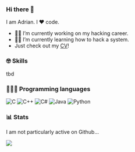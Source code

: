 ### Hi there 👋

I am Adrian. I ❤️ code.

- 👷🏻 I’m currently working on my hacking career.
- 👨🏻 I’m currently learning how to hack a system.
- Just check out my <a href="#">CV</a>!

### 🤓 Skills

tbd

### 👨🏻‍💻 Programming languages

<p>
  <img alt="C" src="https://img.shields.io/badge/C-lightgrey?style=for-the-badge&logo=c&logoColor=white">
  <img alt="C++" src="https://img.shields.io/badge/C++-lightgrey?style=for-the-badge&logo=c%2B%2B&logoColor=white">
  <img alt="C#" src="https://img.shields.io/badge/C#-green?style=for-the-badge&logo=csharp&logoColor=white">
  <img alt="Java" src="https://img.shields.io/badge/Java-red?style=for-the-badge&logo=python&logoColor=lightgrey">
  <img alt="Python" src="https://img.shields.io/badge/Python-blue?style=for-the-badge&logo=java&logoColor=yellow">
<p>
  
### 📊 Stats

I am not particularly active on Github...
  
<img align="center" src="https://github-readme-stats.vercel.app/api/top-langs/?username=afrischk&theme=radical" />
